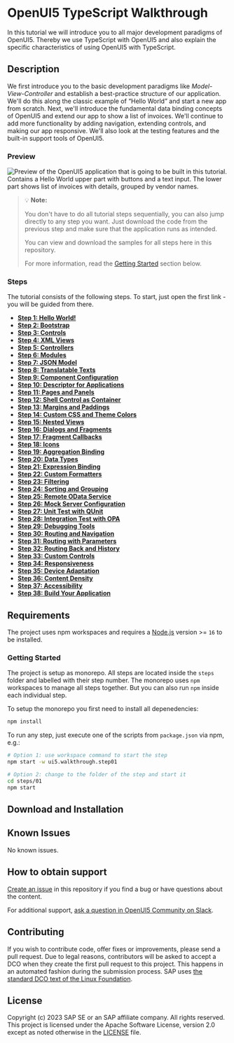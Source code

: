 <!--
# SAP-samples/repository-template
This default template for SAP Samples repositories includes files for README, LICENSE, and .reuse/dep5. All repositories on github.com/SAP-samples will be created based on this template.

# Containing Files

1. The LICENSE file:
In most cases, the license for SAP sample projects is `Apache 2.0`.

2. The .reuse/dep5 file: 
The [Reuse Tool](https://reuse.software/) must be used for your samples project. You can find the .reuse/dep5 in the project initial. Please replace the parts inside the single angle quotation marks < > by the specific information for your repository.

3. The README.md file (this file):
Please edit this file as it is the primary description file for your project. You can find some placeholder titles for sections below.
-->

# OpenUI5 TypeScript Walkthrough

In this tutorial we will introduce you to all major development paradigms of OpenUI5. Thereby we use TypeScript with OpenUI5 and also explain the specific characteristics of using OpenUI5 with TypeScript.

## Description

We first introduce you to the basic development paradigms like *Model-View-Controller* and establish a best-practice structure of our application. We'll do this along the classic example of “Hello World” and start a new app from scratch. Next, we'll introduce the fundamental data binding concepts of OpenUI5 and extend our app to show a list of invoices. We'll continue to add more functionality by adding navigation, extending controls, and making our app responsive. We'll also look at the testing features and the built-in support tools of OpenUI5.

### Preview

![Preview of the OpenUI5 application that is going to be built in this tutorial. Contains a Hello World upper part with buttons and a text input. The lower part shows list of invoices with details, grouped by vendor names.](https://sdk.openui5.org/docs/topics/loiofb12cea5ac9b45bb9007aac5a1a8689f_LowRes.png)

> :bulb: **Note:**
>
> You don't have to do all tutorial steps sequentially, you can also jump directly to any step you want. Just download the code from the previous step and make sure that the application runs as intended.
> 
> You can view and download the samples for all steps here in this repository.
>
> For more information, read the [Getting Started](#getting-started) section below.

### Steps

The tutorial consists of the following steps. To start, just open the first link - you will be guided from there.

- **[Step 1: Hello World!](/steps/01/README.md "As you know OpenUI5 is all about HTML5. Let’s get started with building a first “Hello World” with only HTML.")**  
- **[Step 2: Bootstrap](/steps/02/README.md "Before we can do something with OpenUI5, we need to load and initialize it. This process of loading and initializing OpenUI5 is called bootstrapping. Once this bootstrapping is finished, we simply	display an alert.")**
- **[Step 3: Controls](/steps/03/README.md "Now it is time to build our first little UI by replacing the \“Hello World\” text in the HTML body by the OpenUI5 control sap/m/Text. In the beginning, we will use the	JavaScript control interface to set up the UI, the control instance is then placed into the HTML body. ")**
- **[Step 4: XML Views](/steps/04/README.md "Putting all our UI into the index.ts file will very soon result in a messy setup, and there is quite a bit of work ahead	of us. So let’s do a first modularization by putting the sap/m/Text control into a dedicated view.")**
- **[Step 5: Controllers](/steps/05/README.md "In this step, we replace the text with a button and show the /“Hello World/” message when the button is pressed. The handling of the button's press event is implemented in the controller of the view.")**  
- **[Step 6: Modules](/steps/06/README.md "In OpenUI5, resources are often referred to as modules. In this step, we replace the alert from the last exercise with a proper Message Toast from the sap.m library.")**  
- **[Step 7: JSON Model](/steps/07/README.md "Now that we have set up the view and controller, it’s about time to think about the M in MVC.")**  
- **[Step 8: Translatable Texts](/steps/08/README.md "In this step we move the texts of our UI to a separate resource file.")**  
- **[Step 9: Component Configuration](/steps/09/README.md "After we have introduced all three parts of the Model-View-Controller /(MVC/) concept, we now come to another important structural aspect of OpenUI5. ")**  
- **[Step 10: Descriptor for Applications](/steps/10/README.md "All application-specific configuration settings will now further be put in a separate descriptor file called manifest.json. This clearly separates the application coding from the configuration settings and makes our app even more flexible. For example, all SAP Fiori applications are realized as components and come with a descriptor file in order to be hosted in the 	SAP Fiori launchpad.")**  
- **[Step 11: Pages and Panels](/steps/11/README.md "After all the work on the app structure it’s time to improve the look of our app. We will use two controls from the sap.m library to add a bit more &quot;bling&quot; to our UI. You will also learn about control aggregations in this step.")**  
- **[Step 12: Shell Control as Container](/steps/12/README.md "Now we use a shell control as container for our app and use it as our new root element. The shell takes care of visual adaptation of the application to the device’s screen size by introducing a so-called letterbox on desktop screens.")**  
- **[Step 13: Margins and Paddings](/steps/13/README.md "Our app content is still glued to the corners of the letterbox. To fine-tune our layout, we can add margins and paddings to the controls that we added in the previous step. ")**  
- **[Step 14: Custom CSS and Theme Colors](/steps/14/README.md "Sometimes we need to define some more fine-granular layouts and this is when we can use the flexibility of CSS by adding custom style classes to controls and style them as we like. ")**  
- **[Step 15: Nested Views](/steps/15/README.md "Our panel content is getting more and more complex and now it is time to move the panel content to a separate view. With that approach, the application structure is much easier to understand, and the individual parts of the app can be reused.")**  
- **[Step 16: Dialogs and Fragments](1/steps/16/README.md "In this step, we will take a closer look at another element which can be used to assemble views: the fragment. ")**  
- **[Step 17: Fragment Callbacks](/steps/17/README.md "Now that we have integrated the dialog, it's time to add some user interaction. The user will definitely want to close the dialog again at some point, so we add a button to close the dialog and assign an event handler.")**
- **[Step 18: Icons](/steps/18/README.md "Our dialog is still pretty much empty. Since OpenUI5 is shipped with a large icon font that contains more than 500 icons, we will add an icon to greet our users when the dialog is opened.")**  
- **[Step 19: Aggregation Binding](/steps/19/README.md "Now that we have established a good structure for our app, it's time to add some more functionality. We start exploring more features of data binding by adding some invoice data in JSON format that we display in a list below the panel.")**
- **[Step 20: Data Types](/steps/20/README.md "The list of invoices is already looking nice, but what is an invoice without a price assigned? Typically prices are stored in a technical format and with a /'./' delimiter in the data model. For example, our invoice for pineapples has the calculated price 87.2 without a currency. We are going to use the OpenUI5 data types to format the price properly, with a locale-dependent decimal separator and two digits after the separator.")**  
- **[Step 21: Expression Binding](/steps/21/README.md "Sometimes the predefined types of OpenUI5 are not flexible enough and you want to do a simple calculation or formatting in the view - that is where expressions are really helpful. We use them to format our price according to the current number in the data model.")**  
- **[Step 22: Custom Formatters](/steps/22/README.md "If we want to do a more complex logic for formatting properties of our data model, we can also write a custom formatting function. We will now add a localized status with a custom formatter, because the status in our data model is in a rather technical format.")**  
- **[Step 23: Filtering](/steps/23/README.md "In this step, we add a search field for our product list and define a filter that represents the search term. When searching, the list is automatically updated to show only the items that match the search term.")**  
- **[Step 24: Sorting and Grouping](/steps/24/README.md "To make our list of invoices even more user-friendly, we sort it alphabetically instead of just showing the order from the data model. Additionally, we introduce groups and add the company that ships the products so that the data is easier to consume.")**  
- **[Step 25: Remote OData Service](/steps/25/README.md "So far we have worked with local JSON data, but now we will access a real OData service to visualize remote data.")**  
- **[Step 26: Mock Server Configuration](/steps/26/README.md "We just ran our app against a real service, but for developing and testing our app we do not want to rely on the availability of the “real” service or put additional load on the system where the data service is located.")**  
- **[Step 27: Unit Test with QUnit](/steps/27/README.md "Now that we have a test folder in the app, we can start to increase our test coverage. ")**
- **[Step 28: Integration Test with OPA](/steps/28/README.md "If we want to test interaction patterns or more visual features of our app, we can also write an integration test. ")**  
- **[Step 29: Debugging Tools](/steps/29/README.md "Even though we have added a basic test coverage in the previous steps, it seems like we accidentally broke our app, because it does not display prices to our invoices anymore. We need to debug the issue and fix it before someone finds out.")**  
- **[Step 30: Routing and Navigation](/steps/30/README.md "So far, we have put all app content on one single page. As we add more and more features, we want to split the content and put it on separate pages.")**  
- **[Step 31: Routing with Parameters](/steps/31/README.md "We can now navigate between the overview and the detail page, but the actual item that we selected in the overview is not displayed on the detail page yet. A typical use case for our app is to show additional information for the selected item on the detail page. ")**  
- **[Step 32: Routing Back and History](/steps/32/README.md "Now we can navigate to our detail page and display an invoice, but we cannot go back to the overview page yet. We'll add a back button to the detail page and implement a function that shows our overview page again.")**
- **[Step 33: Custom Controls](/steps/33/README.md "In this step, we are going to extend the functionality of OpenUI5 with a custom control. We want to rate the product shown on the detail page, so we create a composition of multiple standard controls using the OpenUI5 extension mechanism and add some glue code to make them work nicely together. This way, we can reuse the control across the app and keep all related functionality in one module.")**  
- **[Step 34: Responsiveness](/steps/34/README.md "In this step, we improve the responsiveness of our app. OpenUI5 applications can be run on phone, tablet, and desktop devices and we can configure the application to make best use of the screen estate for each scenario. Fortunately, OpenUI5 controls like the 	sap.m.Table already deliver a lot of features that we can use.")**  
- **[Step 35: Device Adaptation](/steps/35/README.md "We now configure the visibility and properties of controls based on the device that we run the application on. By making use of the sap.ui.Device API and defining a device model we will make the app look great on many devices.")**  
- **[Step 36: Content Density](/steps/36/README.md "In this step of our Walkthrough tutorial, we adjust the content density based on the user’s device. OpenUI5 contains different content densities allowing you to display larger controls for touch-enabled devices and a smaller, more compact design for devices that are operated by mouse. In our app, we will detect the device and adjust the density accordingly.")**  
- **[Step 37: Accessibility](/steps/37/README.md "In this step we're going to improve the accessibility of our app.")**  
- **[Step 38: Build Your Application](/steps/38/README.md "In this step we're going to build our application and consume the speed of a built OpenUI5 application.")**

## Requirements

The project uses npm workspaces and requires a [Node.js](https://nodejs.org/) version  >= `16` to be installed.

### Getting Started

The project is setup as monorepo. All steps are located inside the `steps` folder and labelled with their step number. The monorepo uses `npm` workspaces to manage all steps together. But you can also run `npm` inside each individual step.

To setup the monorepo you first need to install all depenedencies:

```sh
npm install
```

To run any step, just execute one of the scripts from `package.json` via npm, e.g.:

```sh
# Option 1: use workspace command to start the step
npm start -w ui5.walkthrough.step01

# Option 2: change to the folder of the step and start it
cd steps/01 
npm start
```

## Download and Installation

<!--
TODO

* create GitHub pages to showcase the built examples
* create ZIP files for each step which can be downloaded
-->

## Known Issues

No known issues.

## How to obtain support

[Create an issue](https://github.com/SAP-samples/ui5-typescript-walkthrough/issues) in this repository if you find a bug or have questions about the content.

For additional support, [ask a question in OpenUI5 Community on Slack](https://ui5-slack-invite.cfapps.eu10.hana.ondemand.com/).

## Contributing

If you wish to contribute code, offer fixes or improvements, please send a pull request. Due to legal reasons, contributors will be asked to accept a DCO when they create the first pull request to this project. This happens in an automated fashion during the submission process. SAP uses [the standard DCO text of the Linux Foundation](https://developercertificate.org/).

## License

Copyright (c) 2023 SAP SE or an SAP affiliate company. All rights reserved. This project is licensed under the Apache Software License, version 2.0 except as noted otherwise in the [LICENSE](LICENSE) file.
